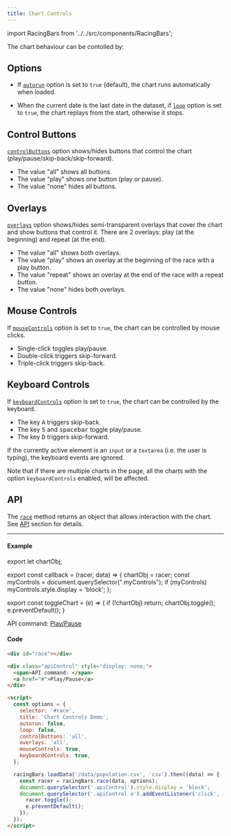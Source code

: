 ```yaml
---
title: Chart Controls
---
```


import RacingBars from '../../src/components/RacingBars';

The chart behaviour can be contolled by:

## Options

- If [`autorun`](../documentation/options.md#autorun) option is set to `true` (default), the chart runs automatically when loaded.

- When the current date is the last date in the dataset, if [`loop`](../documentation/options.md#loop) option is set to `true`, the chart replays from the start, otherwise it stops.

## Control Buttons

[`controlButtons`](../documentation/options.md#controlbuttons) option shows/hides buttons that control the chart (play/pause/skip-back/skip-forward).

- The value "all" shows all buttons.
- The value "play" shows one button (play or pause).
- The value "none" hides all buttons.

## Overlays

[`overlays`](../documentation/options.md#overlays) option shows/hides semi-transparent overlays that cover the chart and show buttons that control it.
There are 2 overlays: play (at the beginning) and repeat (at the end).

- The value "all" shows both overlays.
- The value "play" shows an overlay at the beginning of the race with a play button.
- The value "repeat" shows an overlay at the end of the race with a repeat button.
- The value "none" hides both overlays.

## Mouse Controls

If [`mouseControls`](../documentation/options.md#mousecontrols) option is set to `true`, the chart can be controlled by mouse clicks.

- Single-click toggles play/pause.
- Double-click triggers skip-forward.
- Triple-click triggers skip-back.

## Keyboard Controls

If [`keyboardControls`](../documentation/options.md#keyboardcontrols) option is set to `true`, the chart can be controlled by the keyboard.

- The key <kbd>A</kbd> triggers skip-back.
- The key <kbd>S</kbd> and <kbd>spacebar</kbd> toggle play/pause.
- The key <kbd>D</kbd> triggers skip-forward.

If the currently active element is an `input` or a `textarea` (i.e. the user is typing), the keyboard events are ignored.

Note that if there are multiple charts in the page, all the charts with the option `keyboardControls` enabled, will be affected.

## API

The [`race`](../documentation/api.md#race) method returns an object that allows interaction with the chart.
See [API](../documentation/api.md#race) section for details.

---

#### Example

export let chartObj;

export const callback = (racer, data) => {
chartObj = racer;
const myControls = document.querySelector(".myControls");
if (myControls) myControls.style.display = 'block';
};

export const toggleChart = (e) => {
if (!chartObj) return;
chartObj.toggle();
e.preventDefault();
}

<div className="gallery">
  <RacingBars
    dataUrl="/data/population.csv"
    dataType="csv"
    title="Chart Controls Demo"
    autorun={false}
    loop={false}
    controlButtons="all"
    overlays="all"
    mouseControls={true}
    keyboardControls={true}
    callback={callback}
  />
</div>

<div className="myControls" style={{display: 'none', margin: '30px'}}>
  <span>API command: </span>
  <a href="#" className="toggle" onClick={toggleChart} style={{padding: '10px', border: '1px solid black'}}>
    Play/Pause
  </a>
</div>

#### Code

```html
<div id="race"></div>

<div class="apiControl" style="display: none;">
  <span>API command: </span>
  <a href="#">Play/Pause</a>
</div>

<script>
  const options = {
    selector: '#race',
    title: 'Chart Controls Demo',
    autorun: false,
    loop: false,
    controlButtons: 'all',
    overlays: 'all',
    mouseControls: true,
    keyboardControls: true,
  };

  racingBars.loadData('/data/population.csv', 'csv').then((data) => {
    const racer = racingBars.race(data, options);
    document.querySelector('.apiControl').style.display = 'block';
    document.querySelector('.apiControl a').addEventListener('click', (e) => {
      racer.toggle();
      e.preventDefault();
    });
  });
</script>
```
